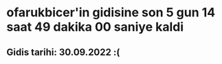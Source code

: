 # ofarukbicer'in gidisine son 5 gun 14 saat 49 dakika 00 saniye kaldi

## Gidis tarihi: 30.09.2022 :(